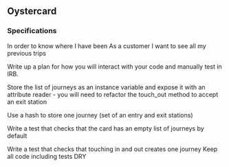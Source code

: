 ## Oystercard

### Specifications

In order to know where I have been
As a customer
I want to see all my previous trips



 Write up a plan for how you will interact with your code and manually test in IRB.

 Store the list of journeys as an instance variable and expose it with an attribute reader - you will need to refactor the touch_out method to accept an exit station

 Use a hash to store one journey (set of an entry and exit stations)

 Write a test that checks that the card has an empty list of journeys by default
 
 Write a test that checks that touching in and out creates one journey
 Keep all code including tests DRY